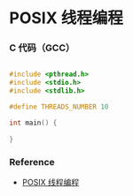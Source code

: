 # POSIX 线程编程

### C 代码（GCC）

```c

#include <pthread.h>
#include <stdio.h>
#include <stdlib.h>

#define THREADS_NUMBER 10

int main() {
    
}

```


### Reference

- [POSIX 线程编程](https://computing.llnl.gov/tutorials/pthreads/)

